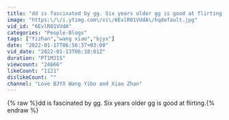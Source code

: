 ```yaml
---
title: "dd is fascinated by gg. Six years older gg is good at flirting."
image: "https:\/\/i.ytimg.com\/vi\/6EvlR01VUdA\/hqdefault.jpg"
vid_id: "6EvlR01VUdA"
categories: "People-Blogs"
tags: ["Yizhan","wang xiao","bjyx"]
date: "2022-01-17T06:56:37+03:00"
vid_date: "2022-01-13T06:38:01Z"
duration: "PT1M21S"
viewcount: "24666"
likeCount: "1121"
dislikeCount: ""
channel: "Love BJYX Wang Yibo and Xiao Zhan"
---
```

{% raw %}dd is fascinated by gg. Six years older gg is good at flirting.{% endraw %}
